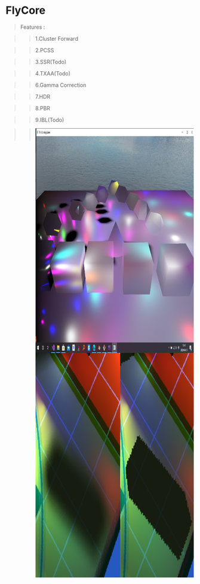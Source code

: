 # FlyCore

>Features :  


>>1.Cluster Forward  


>>2.PCSS  


>>3.SSR(Todo)


>>4.TXAA(Todo)


>>6.Gamma Correction


>>7.HDR


>>8.PBR


>>9.IBL(Todo)


>><img align="right" width="800" height="600" src="https://github.com/InsaneZeroGame/FlyCore/blob/master/readme1.png"> </br> 
>><img align="right" width="800" height="600" src="https://github.com/InsaneZeroGame/FlyCore/blob/master/PCSS.png"> </br>  
